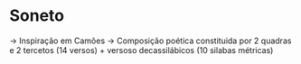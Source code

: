 # Soneto

-> Inspiração em Camões
-> Composição poética constituida por 2 quadras e 2 tercetos (14 versos) +  versoso decassilábicos (10 silabas métricas)

